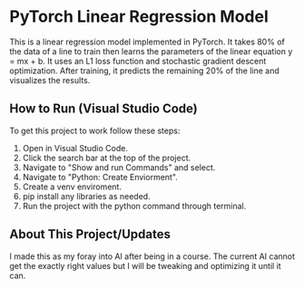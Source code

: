 # PyTorch Linear Regression Model
This is a linear regression model implemented in PyTorch. It takes 80% of the data of a line to train then learns the parameters of the linear equation y = mx + b. It uses an L1 loss function and stochastic gradient descent optimization. After training, it predicts the remaining 20% of the line and visualizes the results.

## How to Run (Visual Studio Code)
To get this project to work follow these steps:
1. Open in Visual Studio Code.
2. Click the search bar at the top of the project.
3. Navigate to "Show and run Commands" and select.
4. Navigate to "Python: Create Enviorment".
5. Create a venv enviroment.
6. pip install any libraries as needed.
7. Run the project with the python command through terminal.

## About This Project/Updates
I made this as my foray into AI after being in a course. The current AI cannot get the exactly right values but I will be tweaking and optimizing it until it can.
